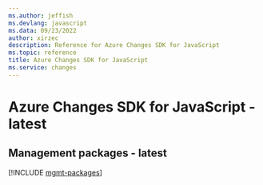 ```yaml
---
ms.author: jeffish
ms.devlang: javascript
ms.data: 09/23/2022
author: xirzec
description: Reference for Azure Changes SDK for JavaScript
ms.topic: reference
title: Azure Changes SDK for JavaScript
ms.service: changes
---
```

# Azure Changes SDK for JavaScript - latest

## Management packages - latest
[!INCLUDE [mgmt-packages](changes-mgmt-index.md)]